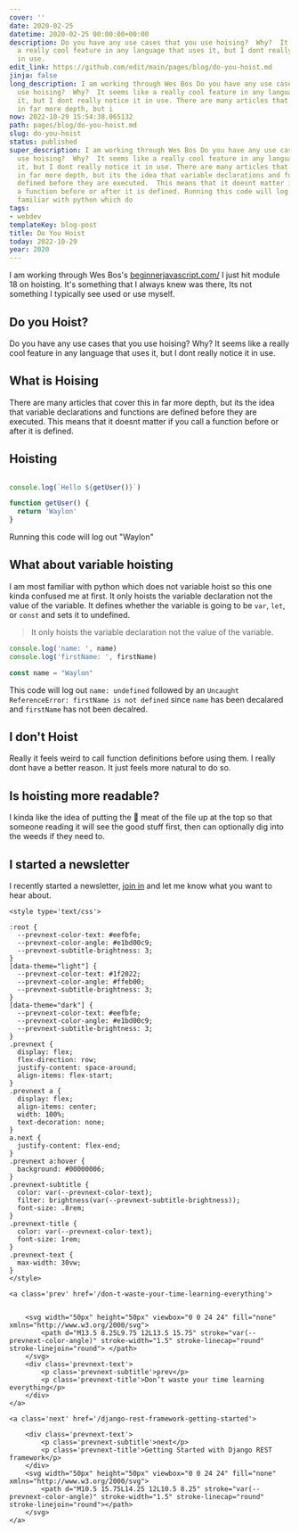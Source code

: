 ```yaml
---
cover: ''
date: 2020-02-25
datetime: 2020-02-25 00:00:00+00:00
description: Do you have any use cases that you use hoising?  Why?  It seems like
  a really cool feature in any language that uses it, but I dont really notice it
  in use.
edit_link: https://github.com/edit/main/pages/blog/do-you-hoist.md
jinja: false
long_description: I am working through Wes Bos Do you have any use cases that you
  use hoising?  Why?  It seems like a really cool feature in any language that uses
  it, but I dont really notice it in use. There are many articles that cover this
  in far more depth, but i
now: 2022-10-29 15:54:38.065132
path: pages/blog/do-you-hoist.md
slug: do-you-hoist
status: published
super_description: I am working through Wes Bos Do you have any use cases that you
  use hoising?  Why?  It seems like a really cool feature in any language that uses
  it, but I dont really notice it in use. There are many articles that cover this
  in far more depth, but its the idea that variable declarations and functions are
  defined before they are executed.  This means that it doesnt matter if you call
  a function before or after it is defined. Running this code will log out  I am most
  familiar with python which do
tags:
- webdev
templateKey: blog-post
title: Do You Hoist
today: 2022-10-29
year: 2020
---
```


I am working through Wes Bos's
[beginnerjavascript.com/](https://beginnerjavascript.com/) I just hit module 18
on hoisting.  It's something that I always knew was there, Its not something I
typically see used or use myself.

## Do you Hoist?

Do you have any use cases that you use hoising?  Why?  It seems like a really cool feature in any language that uses it, but I dont really notice it in use.

## What is Hoising

There are many articles that cover this in far more depth, but its the idea that variable declarations and functions are defined before they are executed.  This means that it doesnt matter if you call a function before or after it is defined.


## Hoisting

``` javascript

console.log(`Hello ${getUser()}`)

function getUser() {
  return 'Waylon'
}
```

Running this code will log out "Waylon"

## What about variable hoisting

I am most familiar with python which does not variable hoist so this one kinda confused me at first.  It only hoists the variable declaration not the value of the variable.  It defines whether the variable is going to be `var`, `let`, or `const` and sets it to undefined.

> It only hoists the variable declaration not the value of the variable.

``` javascript
console.log('name: ', name)
console.log('firstName: ', firstName)

const name = "Waylon"
```

This code will log out `name: undefined` followed by an `Uncaught ReferenceError: firstName is not defined` since `name` has been decalared and `firstName` has not been decalred.

## I don't Hoist

Really it feels weird to call function definitions before using them.  I really dont have a better reason.  It just feels more natural to do so.

## Is hoisting more readable?

I kinda like the idea of putting the 🥩 meat of the file up at the top so that someone reading it will see the good stuff first, then can optionally dig into the weeds if they need to.

## I started a newsletter

I recently started a newsletter, [join in](https://emailoctopus.com/lists/b194a4af-9875-11ea-a3d0-06b4694bee2a/forms/subscribe) and let me know what you want to hear about.
<div class='prevnext'>

    <style type='text/css'>

    :root {
      --prevnext-color-text: #eefbfe;
      --prevnext-color-angle: #e1bd00c9;
      --prevnext-subtitle-brightness: 3;
    }
    [data-theme="light"] {
      --prevnext-color-text: #1f2022;
      --prevnext-color-angle: #ffeb00;
      --prevnext-subtitle-brightness: 3;
    }
    [data-theme="dark"] {
      --prevnext-color-text: #eefbfe;
      --prevnext-color-angle: #e1bd00c9;
      --prevnext-subtitle-brightness: 3;
    }
    .prevnext {
      display: flex;
      flex-direction: row;
      justify-content: space-around;
      align-items: flex-start;
    }
    .prevnext a {
      display: flex;
      align-items: center;
      width: 100%;
      text-decoration: none;
    }
    a.next {
      justify-content: flex-end;
    }
    .prevnext a:hover {
      background: #00000006;
    }
    .prevnext-subtitle {
      color: var(--prevnext-color-text);
      filter: brightness(var(--prevnext-subtitle-brightness));
      font-size: .8rem;
    }
    .prevnext-title {
      color: var(--prevnext-color-text);
      font-size: 1rem;
    }
    .prevnext-text {
      max-width: 30vw;
    }
    </style>
    
    <a class='prev' href='/don-t-waste-your-time-learning-everything'>
    

        <svg width="50px" height="50px" viewbox="0 0 24 24" fill="none" xmlns="http://www.w3.org/2000/svg">
            <path d="M13.5 8.25L9.75 12L13.5 15.75" stroke="var(--prevnext-color-angle)" stroke-width="1.5" stroke-linecap="round" stroke-linejoin="round"> </path>
        </svg>
        <div class='prevnext-text'>
            <p class='prevnext-subtitle'>prev</p>
            <p class='prevnext-title'>Don’t waste your time learning everything</p>
        </div>
    </a>
    
    <a class='next' href='/django-rest-framework-getting-started'>
    
        <div class='prevnext-text'>
            <p class='prevnext-subtitle'>next</p>
            <p class='prevnext-title'>Getting Started with Django REST framework</p>
        </div>
        <svg width="50px" height="50px" viewbox="0 0 24 24" fill="none" xmlns="http://www.w3.org/2000/svg">
            <path d="M10.5 15.75L14.25 12L10.5 8.25" stroke="var(--prevnext-color-angle)" stroke-width="1.5" stroke-linecap="round" stroke-linejoin="round"></path>
        </svg>
    </a>
  </div>